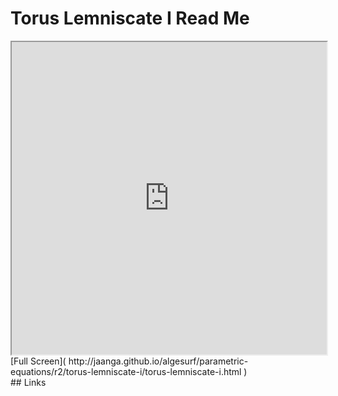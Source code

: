 Torus Lemniscate I Read Me
===

<iframe src='http://jaanga.github.io/algesurf/parametric-equations/r2/torus-lemniscate-i/torus-lemniscate-i.html' width=100% height=500px >
There is an `iframe` here. It is not visible when viewed on github.com/algesurf. To view, please see 'Project Links' below.
</iframe>
[Full Screen]( http://jaanga.github.io/algesurf/parametric-equations/r2/torus-lemniscate-i/torus-lemniscate-i.html )
<br>
## Links 
<http://www.3d-meier.de/tut3/Seite144.html>  
